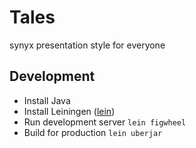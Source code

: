 # Tales

synyx presentation style for everyone

## Development

- Install Java
- Install Leiningen ([lein])
- Run development server `lein figwheel`
- Build for production `lein uberjar`

[lein]: https://leiningen.org/
